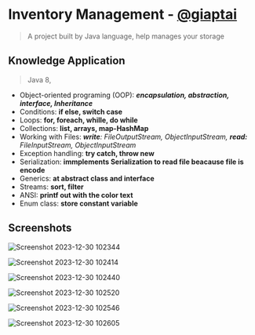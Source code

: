 # Inventory Management - [@giaptai](https://www.github.com/giaptai)
> A project built by Java language, help manages your storage


## Knowledge Application
> Java 8, 
- Object-oriented programing (OOP): ***encapsulation, abstraction, interface, Inheritance***
- Conditions: **if else, switch case**
- Loops: **for, foreach, whille, do while**
- Collections: **list, arrays, map-HashMap**
- Working with Files: ***write**: FileOutputStream, ObjectInputStream, **read:** FileInputStream, ObjectInputStream*
- Exception handling: **try catch, throw new**
- Serialization: **immplements Serialization to read file beacause file is encode**
- Generics: **at abstract class and interface**
- Streams: **sort, filter**
- ANSI: **printf out with the color text**
- Enum class: **store constant variable**
## Screenshots
![Screenshot 2023-12-30 102344](https://github.com/giaptai/java-core-inventory-management/assets/102518847/1ad41949-bdd4-4ead-b6a4-3cd723f1dbee)

![Screenshot 2023-12-30 102414](https://github.com/giaptai/java-core-inventory-management/assets/102518847/3d038b6e-fa2a-4bbc-a22b-ab31afb127a6)

![Screenshot 2023-12-30 102440](https://github.com/giaptai/java-core-inventory-management/assets/102518847/0d728020-faea-43b9-9beb-b8e7c6adf269)

![Screenshot 2023-12-30 102520](https://github.com/giaptai/java-core-inventory-management/assets/102518847/8f754360-3eb5-43e2-a588-9cb87de38193)

![Screenshot 2023-12-30 102546](https://github.com/giaptai/java-core-inventory-management/assets/102518847/9b17f0e7-9a0d-4194-80c0-ef33c6f71753)

![Screenshot 2023-12-30 102605](https://github.com/giaptai/java-core-inventory-management/assets/102518847/6dfa330f-72a5-4392-9bb1-2eea2e9b82fd)





  
